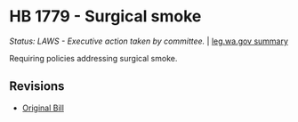 # HB 1779 - Surgical smoke
*Status: LAWS - Executive action taken by committee.* | [leg.wa.gov summary](https://app.leg.wa.gov/billsummary?BillNumber=1779&Year=2021)

Requiring policies addressing surgical smoke.

## Revisions
* [Original Bill](1/)